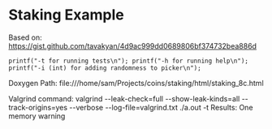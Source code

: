 # Staking Example

Based on: https://gist.github.com/tavakyan/4d9ac999dd0689806bf374732bea886d

`printf("-t for running tests\n");
printf("-h for running help\n");
printf("-i (int) for adding randomness to picker\n");`


Doxygen Path: file:///home/sam/Projects/coins/staking/html/staking_8c.html


Valgrind command: valgrind --leak-check=full --show-leak-kinds=all --track-origins=yes --verbose --log-file=valgrind.txt ./a.out -t
Results: One memory warning